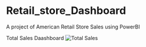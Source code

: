 # Retail_store_Dashboard
A project of American Retail Store Sales using PowerBI

Total Sales Daashboard
![Total Sales](https://github.com/user-attachments/assets/d88eb9d4-94ad-4989-80f5-9500b46db7a0)

